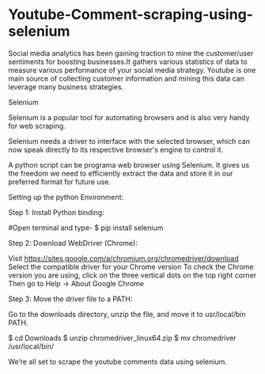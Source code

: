 # Youtube-Comment-scraping-using-selenium
Social media analytics has been gaining traction to mine the customer/user sentiments for boosting businesses.It gathers various statistics of data to measure various performance of your social media strategy. Youtube is one main source of collecting customer information and mining this data can leverage many business strategies.


Selenium

Selenium is a popular tool for automating browsers and is also very handy for web scraping.

Selenium needs a driver to interface with the selected browser, which can now speak directly to its respective browser's engine to control it.

A python script can be programa web browser using Selenium. It gives us the freedom we need to efficiently extract the data and store it in our preferred format for future use.

Setting up the python Environment:

Step 1: Install Python binding:

#Open terminal and type-
$ pip install selenium

Step 2: Download WebDriver (Chrome):

Visit https://sites.google.com/a/chromium.org/chromedriver/download 
Select the compatible driver for your Chrome version
To check the Chrome version you are using, click on the three vertical dots on the top right corner
Then go to Help -> About Google Chrome

Step 3: Move the driver file to a PATH:

Go to the downloads directory, unzip the file, and move it to usr/local/bin PATH.

$ cd Downloads
$ unzip chromedriver_linux64.zip
$ mv chromedriver /usr/local/bin/

We’re all set to scrape the youtube comments data using selenium.

